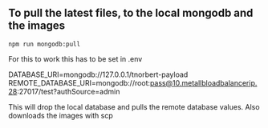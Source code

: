 ## To pull the latest files, to the local mongodb and the images

`npm run mongodb:pull`

For this to work this has to be set in .env

DATABASE_URI=mongodb://127.0.0.1/tnorbert-payload
REMOTE_DATABASE_URI=mongodb://root:pass@10.metallbloadbalancerip.28:27017/test?authSource=admin

This will drop the local database and pulls the remote database values. Also downloads the images with scp
